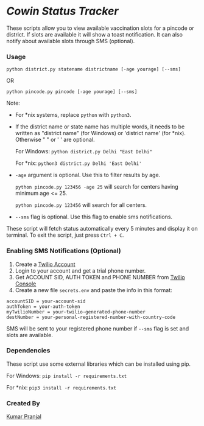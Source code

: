 # _Cowin Status Tracker_

These scripts allow you to view available vaccination slots for a pincode or district.
If slots are available it will show a toast notification.
It can also notify about available slots through SMS (optional).

### Usage

`python district.py statename districtname [-age yourage] [--sms]`

OR

`python pincode.py pincode [-age yourage] [--sms]`

Note:

* For *nix systems, replace `python` with `python3`.

* If the district name or state name has multiple words, it needs to be written as "district name" (for Windows) or 'district name' (for *nix). Otherwise " " or ' ' are optional.

    For Windows:
    `python district.py Delhi "East Delhi"`

    For *nix:
    `python3 district.py Delhi 'East Delhi'`

* `-age` argument is optional. Use this to filter results by age.

    `python pincode.py 123456 -age 25` will search for centers having minimum age <= 25.

    `python pincode.py 123456` will search for all centers.

* `--sms` flag is optional. Use this flag to enable sms notifications.

These script will fetch status automatically every 5 minutes and display it on terminal. To exit the script, just press `Ctrl + C`.

### Enabling SMS Notifications (Optional)

1. Create a [Twilio Account](https://www.twilio.com/)
2. Login to your account and get a trial phone number.
3. Get ACCOUNT SID, AUTH TOKEN and PHONE NUMBER from [Twilio Console](https://www.twilio.com/console)
4. Create a new file `secrets.env` and paste the info in this format:
```
accountSID = your-account-sid
authToken = your-auth-token
myTwilioNumber = your-twilio-generated-phone-number
destNumber = your-personal-registered-number-with-country-code
```
SMS will be sent to your registered phone number if `--sms` flag is set and slots are available.

### Dependencies
These script use some external libraries which can be installed using pip.

For Windows:
`pip install -r requirements.txt`

For *nix:
`pip3 install -r requirements.txt`

### Created By

[Kumar Pranjal](https://github.com/kpranjal2047)